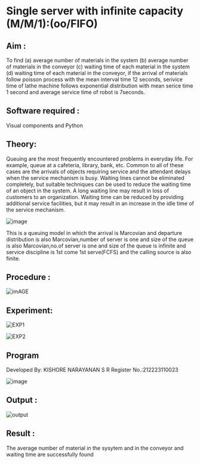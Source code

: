 # Single server with infinite capacity (M/M/1):(oo/FIFO)
## Aim :
To find (a) average number of materials in the system (b) average number of materials in the conveyor (c) waiting time of each material in the system (d) waiting time of each material in the conveyor, if the arrival  of materials follow poisson process with the mean interval time 12 seconds, serivice time of lathe machine follows exponential distribution with mean serice time 1 second and average service time of robot is 7seconds.

## Software required :
Visual components and Python

## Theory:
Queuing are the most frequently encountered problems in everyday life. For example, queue at a cafeteria, library, bank, etc. Common to all of these cases are the arrivals of objects requiring service and the attendant delays when the service mechanism is busy. Waiting lines cannot be eliminated completely, but suitable techniques can be used to reduce the waiting time of an object in the system. A long waiting line may result in loss of customers to an organization. Waiting time can be reduced by providing additional service facilities, but it may result in an increase in the idle time of the service mechanism.

![image](1.png)

This is a queuing model in which the arrival is Marcovian and departure distribution is also Marcovian,number of server is one and size of the queue is also Marcovian,no.of server is one and size of the queue is infinite and service discipline is 1st come 1st serve(FCFS) and the calling source is also finite.

## Procedure :

![imAGE](2.png)



## Experiment:

![EXP1](https://github.com/KISHORENARAYANANSR/Single-server-infinite-capacity---Markov-Model/assets/148202102/4e562cd0-6848-4021-a54c-643438dd6b14)

![EXP2](https://github.com/KISHORENARAYANANSR/Single-server-infinite-capacity---Markov-Model/assets/148202102/aeea013b-05ae-4f9b-9cbe-7f884cbdb57d)


 
## Program
Developed By: KISHORE NARAYANAN S R  Register No.:212223110023

![image](https://github.com/ramjan1729/Single-server-infinite-capacity---Markov-Model/assets/103921593/5f1fd58d-5929-4c51-89ea-4cef009e5bad)

## Output :
![output](https://github.com/KISHORENARAYANANSR/Single-server-infinite-capacity---Markov-Model/assets/148202102/7095ab39-349c-4890-ba75-ef595e6ced5b)


## Result :
The average number of material in the sysytem and in the conveyor and waiting time are
successfully found
